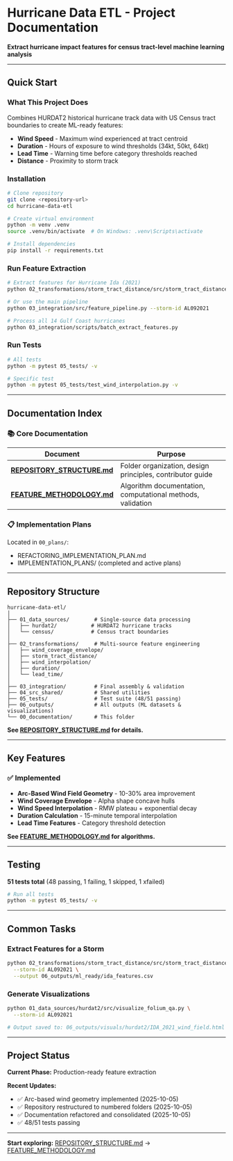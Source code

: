 # Hurricane Data ETL - Project Documentation

**Extract hurricane impact features for census tract-level machine learning analysis**

---

## Quick Start

### What This Project Does

Combines HURDAT2 historical hurricane track data with US Census tract boundaries to create ML-ready features:
- **Wind Speed** - Maximum wind experienced at tract centroid
- **Duration** - Hours of exposure to wind thresholds (34kt, 50kt, 64kt)
- **Lead Time** - Warning time before category thresholds reached
- **Distance** - Proximity to storm track

### Installation

```bash
# Clone repository
git clone <repository-url>
cd hurricane-data-etl

# Create virtual environment
python -m venv .venv
source .venv/bin/activate  # On Windows: .venv\Scripts\activate

# Install dependencies
pip install -r requirements.txt
```

### Run Feature Extraction

```bash
# Extract features for Hurricane Ida (2021)
python 02_transformations/storm_tract_distance/src/storm_tract_distance.py --storm-id AL092021

# Or use the main pipeline
python 03_integration/src/feature_pipeline.py --storm-id AL092021

# Process all 14 Gulf Coast hurricanes
python 03_integration/scripts/batch_extract_features.py
```

### Run Tests

```bash
# All tests
python -m pytest 05_tests/ -v

# Specific test
python -m pytest 05_tests/test_wind_interpolation.py -v
```

---

## Documentation Index

### 📚 Core Documentation

| Document | Purpose |
|----------|---------|
| **[REPOSITORY_STRUCTURE.md](REPOSITORY_STRUCTURE.md)** | Folder organization, design principles, contributor guide |
| **[FEATURE_METHODOLOGY.md](FEATURE_METHODOLOGY.md)** | Algorithm documentation, computational methods, validation |

### 📋 Implementation Plans

Located in `00_plans/`:
- REFACTORING_IMPLEMENTATION_PLAN.md
- IMPLEMENTATION_PLANS/ (completed and active plans)

---

## Repository Structure

```
hurricane-data-etl/
│
├── 01_data_sources/        # Single-source data processing
│   ├── hurdat2/           # HURDAT2 hurricane tracks
│   └── census/            # Census tract boundaries
│
├── 02_transformations/     # Multi-source feature engineering
│   ├── wind_coverage_envelope/
│   ├── storm_tract_distance/
│   ├── wind_interpolation/
│   ├── duration/
│   └── lead_time/
│
├── 03_integration/         # Final assembly & validation
├── 04_src_shared/          # Shared utilities
├── 05_tests/               # Test suite (48/51 passing)
├── 06_outputs/             # All outputs (ML datasets & visualizations)
└── 00_documentation/       # This folder
```

**See [REPOSITORY_STRUCTURE.md](REPOSITORY_STRUCTURE.md) for details.**

---

## Key Features

### ✅ Implemented

- **Arc-Based Wind Field Geometry** - 10-30% area improvement
- **Wind Coverage Envelope** - Alpha shape concave hulls
- **Wind Speed Interpolation** - RMW plateau + exponential decay  
- **Duration Calculation** - 15-minute temporal interpolation
- **Lead Time Features** - Category threshold detection

**See [FEATURE_METHODOLOGY.md](FEATURE_METHODOLOGY.md) for algorithms.**

---

## Testing

**51 tests total** (48 passing, 1 failing, 1 skipped, 1 xfailed)

```bash
# Run all tests
python -m pytest 05_tests/ -v
```

---

## Common Tasks

### Extract Features for a Storm

```bash
python 02_transformations/storm_tract_distance/src/storm_tract_distance.py \
  --storm-id AL092021 \
  --output 06_outputs/ml_ready/ida_features.csv
```

### Generate Visualizations

```bash
python 01_data_sources/hurdat2/src/visualize_folium_qa.py \
  --storm-id AL092021

# Output saved to: 06_outputs/visuals/hurdat2/IDA_2021_wind_field.html
```

---

## Project Status

**Current Phase:** Production-ready feature extraction

**Recent Updates:**
- ✅ Arc-based wind geometry implemented (2025-10-05)
- ✅ Repository restructured to numbered folders (2025-10-05)
- ✅ Documentation refactored and consolidated (2025-10-05)
- ✅ 48/51 tests passing

---

**Start exploring:** [REPOSITORY_STRUCTURE.md](REPOSITORY_STRUCTURE.md) → [FEATURE_METHODOLOGY.md](FEATURE_METHODOLOGY.md)
